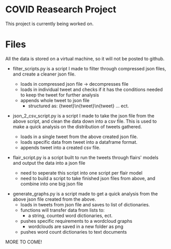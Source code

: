 # COVID Reasearch Project

This project is currently being worked on.

# Files

All the data is stored on a virtual machine, so it will not be posted to github.

* filter_scripts.py is a script I made to filter through compressed json files, and create a cleaner json file.
  + loads in compressed json file -> decompresses file
  + loads in individual tweet and checks if it has the conditions needed to keep the tweet for further analysis
  + appends whole tweet to json file
    - structured as: {tweet}\n{tweet}\n{tweet} ... ect.

* json_2_csv_script.py is a script I made to take the json file from the above script, and clean the data down into a csv file. This is used to make a quick analysis on the distribution of tweets gathered.
  + loads in a single tweet from the above created json file.
  + loads specific data from tweet into a dataframe format.
  + appends tweet into a created csv file.

* flair_script.py is a script built to run the tweets through flairs' models and output the data into a json file
  + need to seperate this script into one script per flair model
  + need to build a script to take finished json files from above, and combine into one big json file

+ generate_graphs.py is a script made to get a quick analysis from the above json file created from the above.
  + loads in tweets from json file and saves to list of dictionaries.
  + functions will transfer data from lists to: 
    - a string, counted word dictionaries, ect.
  + pushes specific requirements to a wordcloud graphs
    - wordclouds are saved in a new folder as png
  + pushes word count dictionaries to text documents
  
MORE TO COME!
